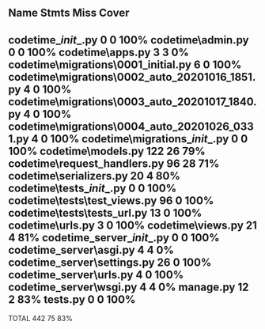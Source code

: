Name                                             Stmts   Miss  Cover
--------------------------------------------------------------------
codetime\__init__.py                                 0      0   100%
codetime\admin.py                                    0      0   100%
codetime\apps.py                                     3      3     0%
codetime\migrations\0001_initial.py                  6      0   100%
codetime\migrations\0002_auto_20201016_1851.py       4      0   100%
codetime\migrations\0003_auto_20201017_1840.py       4      0   100%
codetime\migrations\0004_auto_20201026_0331.py       4      0   100%
codetime\migrations\__init__.py                      0      0   100%
codetime\models.py                                 122     26    79%
codetime\request_handlers.py                        96     28    71%
codetime\serializers.py                             20      4    80%
codetime\tests\__init__.py                           0      0   100%
codetime\tests\test_views.py                        96      0   100%
codetime\tests\tests_url.py                         13      0   100%
codetime\urls.py                                     3      0   100%
codetime\views.py                                   21      4    81%
codetime_server\__init__.py                          0      0   100%
codetime_server\asgi.py                              4      4     0%
codetime_server\settings.py                         26      0   100%
codetime_server\urls.py                              4      0   100%
codetime_server\wsgi.py                              4      4     0%
manage.py                                           12      2    83%
tests.py                                             0      0   100%
--------------------------------------------------------------------
TOTAL                                              442     75    83%

